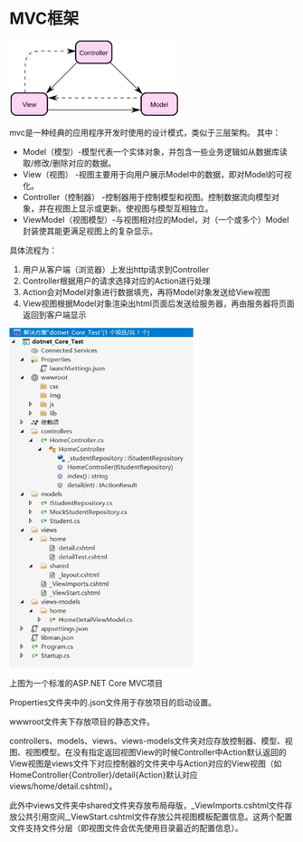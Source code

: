 # MVC框架
<img src="../../Image/DotNet/Asp.Net%20Core%20MVC/2021-12-12_1.png" width="300">

mvc是一种经典的应用程序开发时使用的设计模式，类似于三层架构。   其中：

* Model（模型）-模型代表一个实体对象，并包含一些业务逻辑如从数据库读取/修改/删除对应的数据。
* View（视图） -视图主要用于向用户展示Model中的数据，即对Model的可视化。
* Controller（控制器） -控制器用于控制模型和视图。控制数据流向模型对象，并在视图上显示或更新。使视图与模型互相独立。
* ViewModel（视图模型）-与视图相对应的Model，对（一个或多个）Model封装使其能更满足视图上的复杂显示。

具体流程为：

1. 用户从客户端（浏览器）上发出http请求到Controller
2. Controller根据用户的请求选择对应的Action进行处理
3. Action会对Model对象进行数据填充，再将Model对象发送给View视图
4. View视图根据Model对象渲染出html页面后发送给服务器，再由服务器将页面返回到客户端显示

<img src="../../Image/DotNet/Asp.Net%20Core%20MVC/2021-12-12_2.png" height="600">

上图为一个标准的ASP.NET Core MVC项目

Properties文件夹中的.json文件用于存放项目的启动设置。

wwwroot文件夹下存放项目的静态文件。

controllers、models、views、views-models文件夹对应存放控制器、模型、视图、视图模型。在没有指定返回视图View的时候Controller中Action默认返回的View视图是views文件下对应控制器的文件夹中与Action对应的View视图（如HomeController{Controller}/detail{Action}默认对应views/home/detail.cshtml）。

此外中views文件夹中shared文件夹存放布局母版，_ViewImports.cshtml文件存放公共引用空间,_ViewStart.cshtml文件存放公共视图模板配置信息。这两个配置文件支持文件分层（即视图文件会优先使用目录最近的配置信息）。

